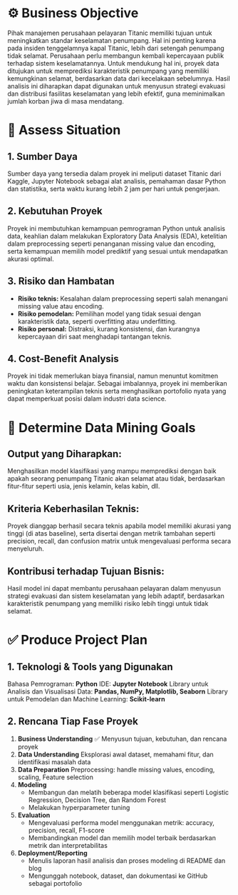 # ⚙️ Business Objective
Pihak manajemen perusahaan pelayaran Titanic memiliki tujuan untuk meningkatkan standar keselamatan penumpang. Hal ini penting karena pada insiden tenggelamnya kapal Titanic, lebih dari setengah penumpang tidak selamat. Perusahaan perlu membangun kembali kepercayaan publik terhadap sistem keselamatannya. Untuk mendukung hal ini, proyek data ditujukan untuk memprediksi karakteristik penumpang yang memiliki kemungkinan selamat, berdasarkan data dari kecelakaan sebelumnya. Hasil analisis ini diharapkan dapat digunakan untuk menyusun strategi evakuasi dan distribusi fasilitas keselamatan yang lebih efektif, guna meminimalkan jumlah korban jiwa di masa mendatang.

# 📍 Assess Situation
## 1. Sumber Daya
Sumber daya yang tersedia dalam proyek ini meliputi dataset Titanic dari Kaggle, Jupyter Notebook sebagai alat analisis, pemahaman dasar Python dan statistika, serta waktu kurang lebih 2 jam per hari untuk pengerjaan.  

## 2. Kebutuhan Proyek
Proyek ini membutuhkan kemampuan pemrograman Python untuk analisis data, keahlian dalam melakukan Exploratory Data Analysis (EDA), ketelitian dalam preprocessing seperti penanganan missing value dan encoding, serta kemampuan memilih model prediktif yang sesuai untuk mendapatkan akurasi optimal.
 
## 3. Risiko dan Hambatan
- **Risiko teknis:** Kesalahan dalam preprocessing seperti salah menangani missing value atau encoding.  
- **Risiko pemodelan:** Pemilihan model yang tidak sesuai dengan karakteristik data, seperti overfitting atau underfitting.  
- **Risiko personal:** Distraksi, kurang konsistensi, dan kurangnya kepercayaan diri saat menghadapi tantangan teknis.

## 4. Cost-Benefit Analysis
Proyek ini tidak memerlukan biaya finansial, namun menuntut komitmen waktu dan konsistensi belajar. Sebagai imbalannya, proyek ini memberikan peningkatan keterampilan teknis serta menghasilkan portofolio nyata yang dapat memperkuat posisi dalam industri data science. 

# 🎯 Determine Data Mining Goals
## Output yang Diharapkan:
Menghasilkan model klasifikasi yang mampu memprediksi dengan baik apakah seorang penumpang Titanic akan selamat atau tidak, berdasarkan fitur-fitur seperti usia, jenis kelamin, kelas kabin, dll.

## Kriteria Keberhasilan Teknis:
Proyek dianggap berhasil secara teknis apabila model memiliki akurasi yang tinggi (di atas baseline), serta disertai dengan metrik tambahan seperti precision, recall, dan confusion matrix untuk mengevaluasi performa secara menyeluruh.

## Kontribusi terhadap Tujuan Bisnis:
Hasil model ini dapat membantu perusahaan pelayaran dalam menyusun strategi evakuasi dan sistem keselamatan yang lebih adaptif, berdasarkan karakteristik penumpang yang memiliki risiko lebih tinggi untuk tidak selamat.

# ✅ Produce Project Plan
## 1. Teknologi & Tools yang Digunakan
Bahasa Pemrograman: **Python**
IDE: **Jupyter Notebook**
Library untuk Analisis dan Visualisasi Data: **Pandas, NumPy, Matplotlib, Seaborn**
Library untuk Pemodelan dan Machine Learning: **Scikit-learn**

 ## 2. Rencana Tiap Fase Proyek
1. **Business Understanding** ✅
   Menyusun tujuan, kebutuhan, dan rencana proyek
2. **Data Understanding**
   Eksplorasi awal dataset, memahami fitur, dan identifikasi masalah data
3. **Data Preparation**
   Preprocessing: handle missing values, encoding, scaling, Feature selection
4. **Modeling**
   - Membangun dan melatih beberapa model klasifikasi seperti Logistic Regression, Decision Tree, dan Random Forest
   - Melakukan hyperparameter tuning
6. **Evaluation**
   - Mengevaluasi performa model menggunakan metrik: accuracy, precision, recall, F1-score
   - Membandingkan model dan memilih model terbaik berdasarkan metrik dan interpretabilitas
8. **Deployment/Reporting**
   - Menulis laporan hasil analisis dan proses modeling di README dan blog
   - Mengunggah notebook, dataset, dan dokumentasi ke GitHub sebagai portofolio


    

